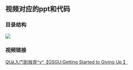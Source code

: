 ## 视频对应的ppt和代码
### 目录结构  
<image src="images/tree.png">


### 视频链接
<a href="https://www.bilibili.com/video/BV1824y1d7kM">Qt从入门到放弃^v^【GSGU:Getting Started to Giving Up 】</a>
